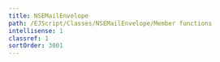```yaml
---
title: NSEMailEnvelope
path: /EJScript/Classes/NSEMailEnvelope/Member functions
intellisense: 1
classref: 1
sortOrder: 3001
---
```





